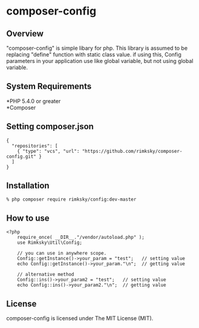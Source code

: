 # composer-config

## Overview
"composer-config" is simple libary for php.
This library is assumed to be replacing "define" function with static class value.
if using this, Config parameters in your application use like global variable,
but not using global variable.

## System Requirements
*PHP 5.4.0 or greater  
*Composer

## Setting composer.json
    {
      "repositories": [
        { "type": "vcs", "url": "https://github.com/rimksky/composer-config.git" }
      ]
    }

## Installation
    % php composer require rimksky/config:dev-master

## How to use
    <?php
        require_once( __DIR__."/vendor/autoload.php" );
        use Rimksky\Util\Config;

        // you can use in anywhere scope.
        Config::getInstance()->your_param = "test";   // setting value
        echo Config::getInstance()->your_param."\n";  // getting value

        // alternative method
        Config::ins()->your_param2 = "test";   // setting value
        echo Config::ins()->your_param2."\n";  // getting value

## License

composer-config is licensed under The MIT License (MIT).
